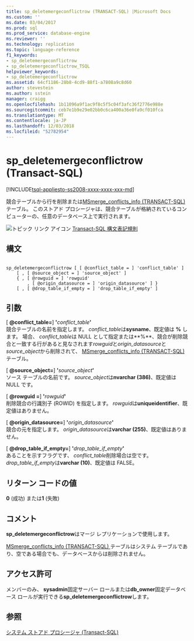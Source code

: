 ```yaml
---
title: sp_deletemergeconflictrow (TRANSACT-SQL) |Microsoft Docs
ms.custom: ''
ms.date: 03/04/2017
ms.prod: sql
ms.prod_service: database-engine
ms.reviewer: ''
ms.technology: replication
ms.topic: language-reference
f1_keywords:
- sp_deletemergeconflictrow
- sp_deletemergeconflictrow_TSQL
helpviewer_keywords:
- sp_deletemergeconflictrow
ms.assetid: 64cf1186-28b8-4cd9-88f1-a7808a9c8d60
author: stevestein
ms.author: sstein
manager: craigg
ms.openlocfilehash: 1b11096a9f1ac9f8c5f5c04f3afc36f2776e988e
ms.sourcegitcommit: ceb7e1b9e29e02bb0c6ca400a36e0fa9cf010fca
ms.translationtype: MT
ms.contentlocale: ja-JP
ms.lasthandoff: 12/03/2018
ms.locfileid: "52782954"
---
```

# <a name="spdeletemergeconflictrow-transact-sql"></a>sp_deletemergeconflictrow (Transact-SQL)
[!INCLUDE[tsql-appliesto-ss2008-xxxx-xxxx-xxx-md](../../includes/tsql-appliesto-ss2008-xxxx-xxxx-xxx-md.md)]

  競合テーブルから行を削除または[MSmerge_conflicts_info &#40;TRANSACT-SQL&#41; ](../../relational-databases/system-tables/msmerge-conflicts-info-transact-sql.md)テーブル。 このストアド プロシージャは、競合テーブルが格納されているコンピューターの、任意のデータベース上で実行されます。  
  
 ![トピック リンク アイコン](../../database-engine/configure-windows/media/topic-link.gif "トピック リンク アイコン") [Transact-SQL 構文表記規則](../../t-sql/language-elements/transact-sql-syntax-conventions-transact-sql.md)  
  
## <a name="syntax"></a>構文  
  
```  
  
sp_deletemergeconflictrow [ [ @conflict_table = ] 'conflict_table' ]  
    [ , [ @source_object = ] 'source_object' ]  
    { , [ @rowguid = ] 'rowguid'  
        , [ @origin_datasource = ] 'origin_datasource' ] }  
    [ , [ @drop_table_if_empty = ] 'drop_table_if_empty' ]  
```  
  
## <a name="arguments"></a>引数  
 [  **@conflict_table=**] **'**_conflict_table_**'**  
 競合テーブルの名前を指定します。 *conflict_table*は**sysname**、既定値は **%** します。 場合、 *conflict_table*は NULL として指定または**%**、競合が削除競合と一致する行があると見なされます*rowguid*と*origin_datasource*と*source_object*から削除されて、 [MSmerge_conflicts_info &#40;TRANSACT-SQL&#41; ](../../relational-databases/system-tables/msmerge-conflicts-info-transact-sql.md)テーブル。  
  
 [  **@source_object=**] **'**_source_object_**'**  
 ソース テーブルの名前です。 *source_object*は**nvarchar (386)**、既定値は NULL です。  
  
 [  **@rowguid =**] **'**_rowguid_**'**  
 削除競合の行識別子 (ROWID) を指定します。 *rowguid*は**uniqueidentifier**、既定値はありません。  
  
 [  **@origin_datasource=**] **'**_origin_datasource_**'**  
 競合の元を指定します。 *origin_datasource*は**varchar (255)**、既定値はありません。  
  
 [  **@drop_table_if_empty=**] **'**_drop_table_if_empty_**'**  
 あることを示すフラグです、 *conflict_table*削除場合は空です。 *drop_table_if_empty*は**varchar (10)**、既定値は FALSE。  
  
## <a name="return-code-values"></a>リターン コードの値  
 **0** (成功) または**1** (失敗)  
  
## <a name="remarks"></a>コメント  
 **sp_deletemergeconflictrow**はマージ レプリケーションで使用します。  
  
 [MSmerge_conflicts_info &#40;TRANSACT-SQL&#41; ](../../relational-databases/system-tables/msmerge-conflicts-info-transact-sql.md)テーブルはシステム テーブルであり、空である場合でも、データベースからは削除されません。  
  
## <a name="permissions"></a>アクセス許可  
 メンバーのみ、 **sysadmin**固定サーバー ロールまたは**db_owner**固定データベース ロールが実行できる**sp_deletemergeconflictrow**します。  
  
## <a name="see-also"></a>参照  
 [システム ストアド プロシージャ &#40;Transact-SQL&#41;](../../relational-databases/system-stored-procedures/system-stored-procedures-transact-sql.md)  
  
  
